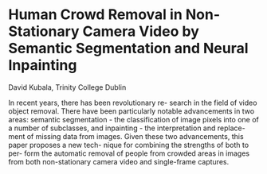# Human Crowd Removal in Non-Stationary Camera Video by Semantic Segmentation and Neural Inpainting
David Kubala, Trinity College Dublin

In recent years, there has been revolutionary re- search in the field of video object removal. There have been particularly notable advancements in two areas: semantic segmentation - the classification of image pixels into one of a number of subclasses, and inpainting - the interpretation and replace- ment of missing data from images. Given these two advancements, this paper proposes a new tech- nique for combining the strengths of both to per- form the automatic removal of people from crowded areas in images from both non-stationary camera video and single-frame captures.
